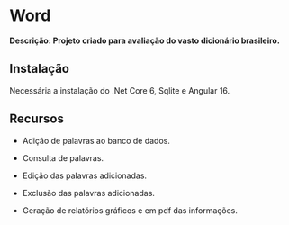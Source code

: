 # Word

**Descrição: Projeto criado para avaliação do vasto dicionário brasileiro.** 

## Instalação

Necessária a instalação do .Net Core 6, Sqlite  e Angular 16.

## Recursos

* Adição de palavras ao banco de dados.
* Consulta de palavras.
* Edição das palavras adicionadas.
* Exclusão das palavras adicionadas.

* Geração de relatórios gráficos e em pdf das informações.

